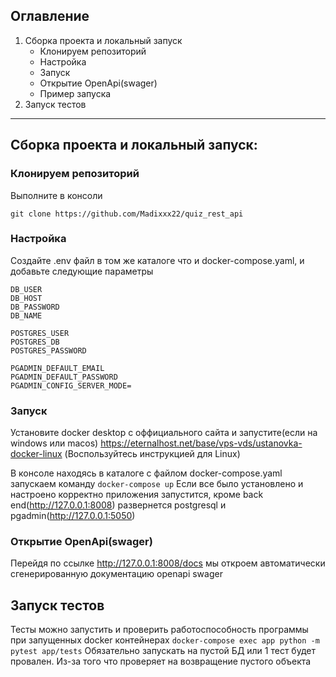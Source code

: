 ## Оглавление
1. Сборка проекта и локальный запуск
    * Клонируем репозиторий
    * Настройка
    * Запуск
    * Открытие OpenApi(swager)
    * Пример запуска
2. Запуск тестов


___

## Сборка проекта и локальный запуск:
### Клонируем репозиторий
Выполните в консоли

`git clone https://github.com/Madixxx22/quiz_rest_api`

### Настройка
Создайте .env файл в том же каталоге что и docker-compose.yaml, и добавьте следующие параметры
```
DB_USER
DB_HOST
DB_PASSWORD
DB_NAME

POSTGRES_USER
POSTGRES_DB
POSTGRES_PASSWORD

PGADMIN_DEFAULT_EMAIL
PGADMIN_DEFAULT_PASSWORD
PGADMIN_CONFIG_SERVER_MODE=
```
### Запуск
Установите docker desktop с оффициального сайта и запустите(если на windows или macos)
https://eternalhost.net/base/vps-vds/ustanovka-docker-linux (Воспользуйтесь инструкцией для Linux)

В консоле находясь в каталоге с файлом docker-compose.yaml запускаем команду
`docker-compose up` 
Если все было установлено и настроено корректно приложения запустится, кроме back end(http://127.0.0.1:8008) развернется postgresql и pgadmin(http://127.0.0.1:5050)

### Открытие OpenApi(swager)
Перейдя по ссылке http://127.0.0.1:8008/docs мы откроем автоматически сгенерированную документацию openapi swager

## Запуск тестов
Тесты можно запустить и проверить работоспособность программы при запущенных docker контейнерах
`docker-compose exec app python -m pytest app/tests`
Обязательно запускать на пустой БД или 1 тест будет провален. Из-за того что проверяет на возвращение пустого объекта